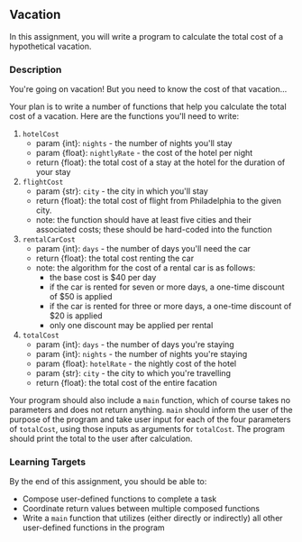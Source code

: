 ## Vacation

In this assignment, you will write a program to calculate the total cost of a hypothetical vacation.

### Description

You're going on vacation! But you need to know the cost of that vacation...

Your plan is to write a number of functions that help you calculate the total cost of a vacation. Here are the functions you'll need to write:

1. `hotelCost`
   - param {int}: `nights` - the number of nights you'll stay
   - param {float}: `nightlyRate` - the cost of the hotel per night
   - return {float}: the total cost of a stay at the hotel for the duration of your stay
2. `flightCost`
   - param {str}: `city` - the city in which you'll stay
   - return {float}: the total cost of flight from Philadelphia to the given city.
   - note: the function should have at least five cities and their associated costs; these should be hard-coded into the function
3. `rentalCarCost`
   - param {int}: `days` - the number of days you'll need the car
   - return {float}: the total cost renting the car
   - note: the algorithm for the cost of a rental car is as follows:
     - the base cost is $40 per day
     - if the car is rented for seven or more days, a one-time discount of $50 is applied
     - if the car is rented for three or more days, a one-time discount of $20 is applied
     - only one discount may be applied per rental
4. `totalCost`
   - param {int}: `days` - the number of days you're staying
   - param {int}: `nights` - the number of nights you're staying
   - param {float}: `hotelRate` - the nightly cost of the hotel
   - param {str}: `city` - the city to which you're travelling
   - return {float}: the total cost of the entire facation

Your program should also include a `main` function, which of course takes no parameters and does not return anything. `main` should inform the user of the purpose of the program and take user input for each of the four parameters of `totalCost`, using those inputs as arguments for `totalCost`. The program should print the total to the user after calculation.

### Learning Targets

By the end of this assignment, you should be able to:

- Compose user-defined functions to complete a task
- Coordinate return values between multiple composed functions
- Write a `main` function that utilizes (either directly or indirectly) all other user-defined functions in the program
